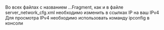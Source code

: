 Во всех файлах с названием ...Fragment, как и в файле server_network_cfg.xml необходимо изменить в ссылках IP на ваш IPv4
Для просмотра IPv4 необходимо использовать команду ipconfig в консоли
